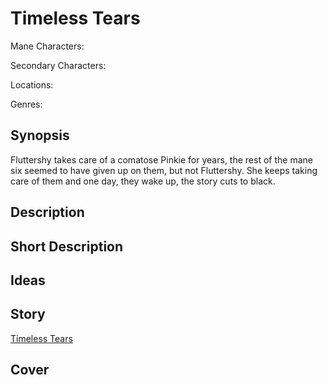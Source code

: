 # Timeless Tears

Mane Characters: 

Secondary Characters: 

Locations: 

Genres:

## Synopsis
Fluttershy takes care of a comatose Pinkie for years, the rest of the mane six seemed to have given up on them, but not Fluttershy. She keeps taking care of them and one day, they wake up, the story cuts to black.

## Description


## Short Description


## Ideas


## Story
[Timeless Tears](./timeless-tears.md)

## Cover

